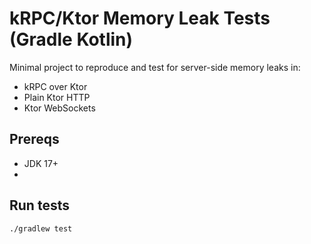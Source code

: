# kRPC/Ktor Memory Leak Tests (Gradle Kotlin)

Minimal project to reproduce and test for server-side memory leaks in:

- kRPC over Ktor
- Plain Ktor HTTP
- Ktor WebSockets

## Prereqs

* JDK 17+
* 
## Run tests

```bash
./gradlew test
```
